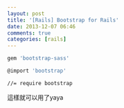 ```yaml
---
layout: post
title: '[Rails] Bootstrap for Rails'
date: 2013-12-07 06:46
comments: true
categories: [rails]
---
```


``` bash add to gemfile.rb and remember to bundle install
gem 'bootstrap-sass'
```

``` bash 新增一個app/assets/stylesheets/styles.css.scss並將bootstrap import
@import 'bootstrap'
```

``` bash app/assets/javascripts/application.js 加入bootstrap
//= require bootstrap
```
這樣就可以用了yaya